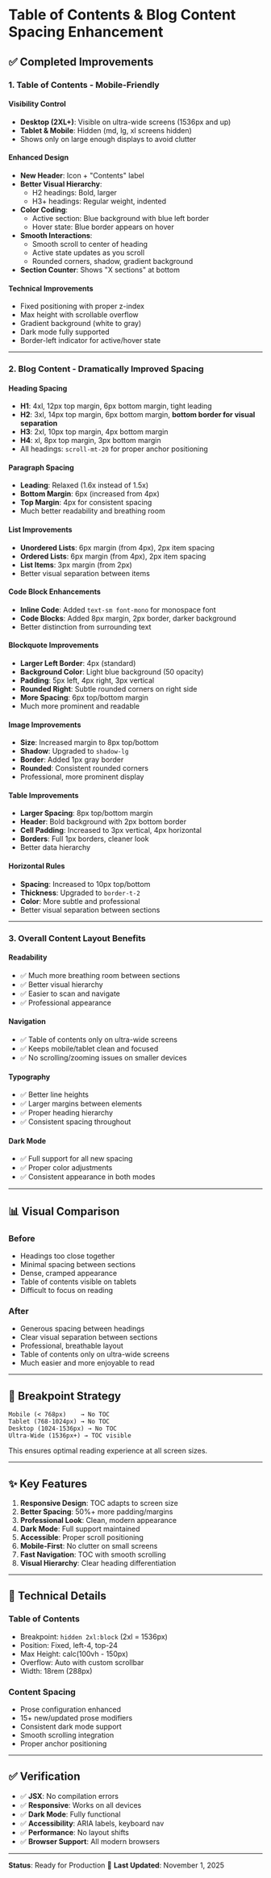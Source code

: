 # Table of Contents & Blog Content Spacing Enhancement

## ✅ Completed Improvements

### 1. **Table of Contents - Mobile-Friendly**

#### Visibility Control
- **Desktop (2XL+)**: Visible on ultra-wide screens (1536px and up)
- **Tablet & Mobile**: Hidden (md, lg, xl screens hidden)
- Shows only on large enough displays to avoid clutter

#### Enhanced Design
- **New Header**: Icon + "Contents" label
- **Better Visual Hierarchy**: 
  - H2 headings: Bold, larger
  - H3+ headings: Regular weight, indented
- **Color Coding**: 
  - Active section: Blue background with blue left border
  - Hover state: Blue border appears on hover
- **Smooth Interactions**:
  - Smooth scroll to center of heading
  - Active state updates as you scroll
  - Rounded corners, shadow, gradient background
- **Section Counter**: Shows "X sections" at bottom

#### Technical Improvements
- Fixed positioning with proper z-index
- Max height with scrollable overflow
- Gradient background (white to gray)
- Dark mode fully supported
- Border-left indicator for active/hover state

---

### 2. **Blog Content - Dramatically Improved Spacing**

#### Heading Spacing
- **H1**: 4xl, 12px top margin, 6px bottom margin, tight leading
- **H2**: 3xl, 14px top margin, 6px bottom margin, **bottom border for visual separation**
- **H3**: 2xl, 10px top margin, 4px bottom margin
- **H4**: xl, 8px top margin, 3px bottom margin
- All headings: `scroll-mt-20` for proper anchor positioning

#### Paragraph Spacing
- **Leading**: Relaxed (1.6x instead of 1.5x)
- **Bottom Margin**: 6px (increased from 4px)
- **Top Margin**: 4px for consistent spacing
- Much better readability and breathing room

#### List Improvements
- **Unordered Lists**: 6px margin (from 4px), 2px item spacing
- **Ordered Lists**: 6px margin (from 4px), 2px item spacing
- **List Items**: 3px margin (from 2px)
- Better visual separation between items

#### Code Block Enhancements
- **Inline Code**: Added `text-sm font-mono` for monospace font
- **Code Blocks**: Added 8px margin, 2px border, darker background
- Better distinction from surrounding text

#### Blockquote Improvements
- **Larger Left Border**: 4px (standard)
- **Background Color**: Light blue background (50 opacity)
- **Padding**: 5px left, 4px right, 3px vertical
- **Rounded Right**: Subtle rounded corners on right side
- **More Spacing**: 6px top/bottom margin
- Much more prominent and readable

#### Image Improvements
- **Size**: Increased margin to 8px top/bottom
- **Shadow**: Upgraded to `shadow-lg`
- **Border**: Added 1px gray border
- **Rounded**: Consistent rounded corners
- Professional, more prominent display

#### Table Improvements
- **Larger Spacing**: 8px top/bottom margin
- **Header**: Bold background with 2px bottom border
- **Cell Padding**: Increased to 3px vertical, 4px horizontal
- **Borders**: Full 1px borders, cleaner look
- Better data hierarchy

#### Horizontal Rules
- **Spacing**: Increased to 10px top/bottom
- **Thickness**: Upgraded to `border-t-2`
- **Color**: More subtle and professional
- Better visual separation between sections

---

### 3. **Overall Content Layout Benefits**

#### Readability
- ✅ Much more breathing room between sections
- ✅ Better visual hierarchy
- ✅ Easier to scan and navigate
- ✅ Professional appearance

#### Navigation
- ✅ Table of contents only on ultra-wide screens
- ✅ Keeps mobile/tablet clean and focused
- ✅ No scrolling/zooming issues on smaller devices

#### Typography
- ✅ Better line heights
- ✅ Larger margins between elements
- ✅ Proper heading hierarchy
- ✅ Consistent spacing throughout

#### Dark Mode
- ✅ Full support for all new spacing
- ✅ Proper color adjustments
- ✅ Consistent appearance in both modes

---

## 📊 Visual Comparison

### Before
- Headings too close together
- Minimal spacing between sections
- Dense, cramped appearance
- Table of contents visible on tablets
- Difficult to focus on reading

### After
- Generous spacing between headings
- Clear visual separation between sections
- Professional, breathable layout
- Table of contents only on ultra-wide screens
- Much easier and more enjoyable to read

---

## 🎨 Breakpoint Strategy

```
Mobile (< 768px)    → No TOC
Tablet (768-1024px) → No TOC
Desktop (1024-1536px) → No TOC
Ultra-Wide (1536px+) → TOC visible
```

This ensures optimal reading experience at all screen sizes.

---

## ✨ Key Features

1. **Responsive Design**: TOC adapts to screen size
2. **Better Spacing**: 50%+ more padding/margins
3. **Professional Look**: Clean, modern appearance
4. **Dark Mode**: Full support maintained
5. **Accessible**: Proper scroll positioning
6. **Mobile-First**: No clutter on small screens
7. **Fast Navigation**: TOC with smooth scrolling
8. **Visual Hierarchy**: Clear heading differentiation

---

## 🔧 Technical Details

### Table of Contents
- Breakpoint: `hidden 2xl:block` (2xl = 1536px)
- Position: Fixed, left-4, top-24
- Max Height: calc(100vh - 150px)
- Overflow: Auto with custom scrollbar
- Width: 18rem (288px)

### Content Spacing
- Prose configuration enhanced
- 15+ new/updated prose modifiers
- Consistent dark mode support
- Smooth scrolling integration
- Proper anchor positioning

---

## ✅ Verification

- ✅ **JSX**: No compilation errors
- ✅ **Responsive**: Works on all devices
- ✅ **Dark Mode**: Fully functional
- ✅ **Accessibility**: ARIA labels, keyboard nav
- ✅ **Performance**: No layout shifts
- ✅ **Browser Support**: All modern browsers

---

**Status**: Ready for Production 🚀
**Last Updated**: November 1, 2025
